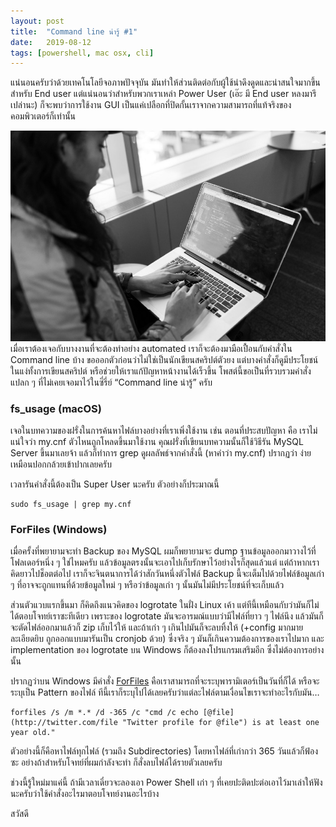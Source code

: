 ```yaml
---
layout:	post
title:	"Command line น่ารู้ #1"
date:	2019-08-12
tags: [powershell, mac osx, cli]
---
```


  แน่นอนครับว่าด้วยเทคโนโลยีจอภาพปัจจุบัน มันทำให้ส่วนติดต่อกับผู้ใช้น่าดึงดูดและน่าสนใจมากขึ้นสำหรับ End user แต่แน่นอนว่าสำหรับพวกเราเหล่า Power User (เอ๊ะ มี End user หลงมารึเปล่านะ) ก็จะพบว่าการใช้งาน GUI เป็นแค่เปลือกที่ปิดกั้นเราจากความสามารถที่แท้จริงของคอมพิวเตอร์ก็เท่านั้น

![](/assets/images/migrated/1_2AN_pnRm2Xk1MQ-Zni0lbg.jpeg)เมื่อเราต้องเจอกับบางงานที่จะต้องทำอย่าง automated เราก็จะต้องมามือเปื้อนกับคำสั่งใน Command line บ้าง ขอออกตัวก่อนว่าไม่ใช่เป็นนักเขียนสคริปต์ตัวยง แต่บางคำสั่งก็ดูมีประโยชน์ในแง่ทั้งการเขียนสคริปต์ หรือช่วยให้เราแก้ปัญหาหน้างานได้เร็วขึ้น โพสต์นี้ขอเป็นที่รวบรวมคำสั่งแปลก ๆ ที่ไม่เคยเจอมาไว้ในซี่รี่ย์ “Command line น่ารู้” ครับ

### fs_usage (macOS)

เจอในบทความของฝรั่งในการค้นหาไฟล์บางอย่างที่เราเพิ่งใช้งาน เช่น ตอนที่ประสบปัญหา คือ เราไม่แน่ใจว่า my.cnf ตัวไหนถูกโหลดขึ้นมาใช้งาน คุณฝรั่งที่เขียนบทความนั้นก็ใช้วิธีรัน MySQL Server ขึ้นมาเลยจ้า แล้วก็ทำการ grep ดูผลลัพธ์จากคำสั่งนี้ (หาคำว่า my.cnf) ปรากฏว่า ง่ายเหมือนปอกกล้วยเข้าปากเลยครับ

เวลารันคำสั่งนี้ต้องเป็น Super User นะครับ ตัวอย่างก็ประมาณนี้

```
sudo fs_usage | grep my.cnf
```

### **ForFiles (Windows)**

เมื่อครั้งที่พยายามจะทำ Backup ของ MySQL ผมก็พยายามจะ dump ฐานข้อมูลออกมาวางไว้ที่โฟลเดอร์หนึ่ง ๆ ใช่ไหมครับ แล้วข้อมูลตรงนั้นจะเอาไปเก็บรักษาไว้อย่างไรก็สุดแล้วแต่ แต่ถ้าหากเราคิดยาวไปช็อตต่อไป เราก็จะจินตนาการได้ว่าสักวันหนึ่งตัวไฟล์ Backup นี้จะเต็มไปด้วยไฟล์ข้อมูลเก่า ๆ ที่อาจจะถูกแทนที่ด้วยข้อมูลใหม่ ๆ หรือว่าข้อมูลเก่า ๆ นั้นมันไม่มีประโยชน์ที่จะเก็บแล้ว

ส่วนตัวแวบแรกขึ้นมา ก็คิดถึงแนวคิดของ logrotate ในฝั่ง Linux เค้า แต่ทีนี้เหมือนกับว่ามันก็ไม่ได้ตอบโจทย์เราซะทีเดียว เพราะของ logrotate มันจะอารมณ์แบบว่ามีไฟล์ที่ยาว ๆ ไฟล์นึง แล้วมันก็จะตัดไฟล์ออกมาแล้วก็ zip เก็บไว้ให้ และถ้าเก่า ๆ เกินไปมันก็จะลบทิ้งให้ (+config มากมายละเอียดยิบ ถูกออกแบบมารันเป็น cronjob ด้วย) ซึ่งจริง ๆ มันก็เกินความต้องการของเราไปมาก และ implementation ของ logrotate บน Windows ก็ต้องลงโปรแกรมเสริมอีก ซึ่งไม่ต้องการอย่างนั้น

ปรากฏว่าบน Windows มีคำสั่ง [ForFiles](https://docs.microsoft.com/en-us/windows-server/administration/windows-commands/forfiles) คือเราสามารถที่จะระบุพารามิเตอร์เป็นวันที่ก็ได้ หรือจะระบุเป็น Pattern ของไฟล์ ทีนี้เราก็ระบุไปได้เลยครับว่าแต่ละไฟล์ตามเงื่อนไขเราจะทำอะไรกับมัน…

```
forfiles /s /m *.* /d -365 /c "cmd /c echo [@file](http://twitter.com/file "Twitter profile for @file") is at least one year old."
```

ตัวอย่างนี้ก็คือหาไฟล์ทุกไฟล์ (รวมถึง Subdirectories) โดยหาไฟล์ที่เก่ากว่า 365 วันแล้วก็ฟ้องซะ อย่างถ้าสำหรับโจทย์ที่ผมกำลังจะทำ ก็สั่งลบไฟล์ได้รายตัวเลยครับ

ช่วงนี้รู้ใหม่มาแค่นี้ ถ้ามีเวลาเดี๋ยวจะลองเอา Power Shell เก่า ๆ ที่เคยปะติดปะต่อเอาไว้มาเล่าให้ฟังนะครับว่าใช้คำสั่งอะไรมาตอบโจทย์งานอะไรบ้าง

สวัสดี

  
